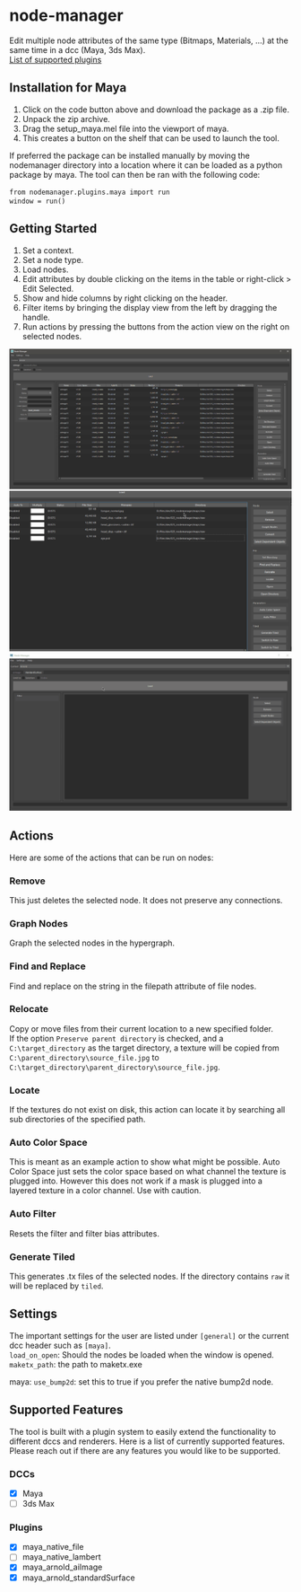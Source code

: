 # node-manager

Edit multiple node attributes of the same type (Bitmaps, Materials, ...) at the same time in a dcc (Maya, 3ds Max).\
[List of supported plugins](#supported-features)

## Installation for Maya
1. Click on the code button above and download the package as a .zip file.
2. Unpack the zip archive.
3. Drag the setup_maya.mel file into the viewport of maya.
4. This creates a button on the shelf that can be used to launch the tool.

If preferred the package can be installed manually by moving the nodemanager directory into a location where it can be loaded as a python package by maya. The tool can then be ran with the following code:
```
from nodemanager.plugins.maya import run
window = run()
```

## Getting Started
1. Set a context.
2. Set a node type.
3. Load nodes.
4. Edit attributes by double clicking on the items in the table or right-click > Edit Selected.
5. Show and hide columns by right clicking on the header.
6. Filter items by bringing the display view from the left by dragging the handle.
7. Run actions by pressing the buttons from the action view on the right on selected nodes.

![Nodemanager Dialog](images/nodemanager_dialog.jpg)
![Nodemanager Processing](images/nodemanager_processing.gif)
![Nodemanager Processing](images/nodemanager_filter_and_edit.gif)

## Actions
Here are some of the actions that can be run on nodes:

### Remove
This just deletes the selected node. It does not preserve any connections.

### Graph Nodes
Graph the selected nodes in the hypergraph.

### Find and Replace
Find and replace on the string in the filepath attribute of file nodes.


### Relocate
Copy or move files from their current location to a new specified folder.\
If the option `Preserve parent directory` is checked, and a `C:\target_directory` as the target directory, a texture will be copied from `C:\parent_directory\source_file.jpg` to `C:\target_directory\parent_directory\source_file.jpg`.

### Locate
If the textures do not exist on disk, this action can locate it by searching all sub directories of the specified path.

### Auto Color Space
This is meant as an example action to show what might be possible. Auto Color Space just sets the color space based on what channel the texture is plugged into. However this does not work if a mask is plugged into a layered texture in a color channel. Use with caution.

### Auto Filter
Resets the filter and filter bias attributes.

### Generate Tiled
This generates .tx files of the selected nodes. If the directory contains `raw` it will be replaced by `tiled`.


## Settings
The important settings for the user are listed under `[general]` or the current dcc header such as `[maya]`.\
`load_on_open`: Should the nodes be loaded when the window is opened.\
`maketx_path`: the path to maketx.exe

maya:
`use_bump2d`: set this to true if you prefer the native bump2d node.

## Supported Features
The tool is built with a plugin system to easily extend the functionality to different dccs and renderers. Here is a list of currently supported features. Please reach out if there are any features you would like to be supported.

### DCCs
- [x] Maya
- [ ] 3ds Max

### Plugins
- [x] maya_native_file
- [ ] maya_native_lambert
- [x] maya_arnold_aiImage
- [x] maya_arnold_standardSurface
